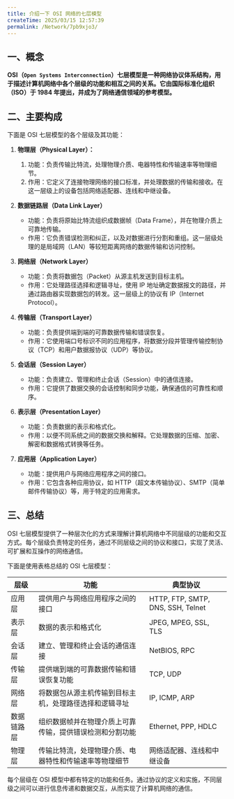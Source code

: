 ```yaml
---
title: 介绍一下 OSI 网络的七层模型
createTime: 2025/03/15 12:57:39
permalink: /Network/7pb9xjo3/
---
```


## 一、概念

**OSI（`Open Systems Interconnection`）七层模型是一种网络协议体系结构，用于描述计算机网络中各个层级的功能和相互之间的关系。它由国际标准化组织（ISO）于 1984 年提出，并成为了网络通信领域的参考模型。**

## 二、主要构成

下面是 OSI 七层模型的各个层级及其功能：

1. **物理层（Physical Layer）：**

   1. 功能：负责传输比特流，处理物理介质、电器特性和传输速率等物理细节。
   2. 作用：它定义了连接物理网络的接口标准，并处理数据的传输和接收。在这一层级上的设备包括网络适配器、连线和中继设备。

2. **数据链路层（Data Link Layer）**
   - 功能：负责将原始比特流组织成数据帧（Data Frame），并在物理介质上可靠地传输。
   - 作用：它负责错误检测和纠正，以及对数据进行分割和重组。这一层级处理的是局域网（LAN）等较短距离网络的数据传输和访问控制。
3. **网络层（Network Layer）**

   - 功能：负责将数据包（Packet）从源主机发送到目标主机。
   - 作用：它处理路径选择和逻辑寻址，使用 IP 地址确定数据报文的路径，并通过路由器实现数据包的转发。这一层级上的协议有 IP（Internet Protocol）。

4. **传输层（Transport Layer）**

   - 功能：负责提供端到端的可靠数据传输和错误恢复。
   - 作用：它使用端口号标识不同的应用程序，将数据分段并管理传输控制协议（TCP）和用户数据报协议（UDP）等协议。

5. **会话层（Session Layer）**

   - 功能：负责建立、管理和终止会话（Session）中的通信连接。
   - 作用：它提供了数据交换的会话控制和同步功能，确保通信的可靠性和顺序。

6. **表示层（Presentation Layer）**

   - 功能：负责数据的表示和格式化。
   - 作用：以便不同系统之间的数据交换和解释。它处理数据的压缩、加密、解密和数据格式转换等任务。

7. **应用层（Application Layer）**
   - 功能：提供用户与网络应用程序之间的接口。
   - 作用：它包含各种应用协议，如 HTTP（超文本传输协议）、SMTP（简单邮件传输协议）等，用于特定的应用需求。

## 三、总结

OSI 七层模型提供了一种层次化的方式来理解计算机网络中不同层级的功能和交互方式。每个层级负责特定的任务，通过不同层级之间的协议和接口，实现了灵活、可扩展和互操作的网络通信。

下面是使用表格总结的 OSI 七层模型：

| 层级       | 功能                                                     | 典型协议                          |
| ---------- | -------------------------------------------------------- | --------------------------------- |
| 应用层     | 提供用户与网络应用程序之间的接口                         | HTTP, FTP, SMTP, DNS, SSH, Telnet |
| 表示层     | 数据的表示和格式化                                       | JPEG, MPEG, SSL, TLS              |
| 会话层     | 建立、管理和终止会话的通信连接                           | NetBIOS, RPC                      |
| 传输层     | 提供端到端的可靠数据传输和错误恢复功能                   | TCP, UDP                          |
| 网络层     | 将数据包从源主机传输到目标主机，处理路径选择和逻辑寻址   | IP, ICMP, ARP                     |
| 数据链路层 | 组织数据帧并在物理介质上可靠传输，提供错误检测和分割功能 | Ethernet, PPP, HDLC               |
| 物理层     | 传输比特流，处理物理介质、电器特性和传输速率等物理细节   | 网络适配器、连线和中继设备        |

每个层级在 OSI 模型中都有特定的功能和任务。通过协议的定义和实施，不同层级之间可以进行信息传递和数据交互，从而实现了计算机网络的通信。
